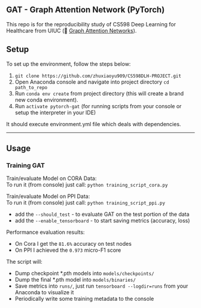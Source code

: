 ## GAT - Graph Attention Network (PyTorch) 
This repo is for the reproducibility study of CS598 Deep Learning for Healthcare from UIUC (:link: [Graph Attention Networks](https://arxiv.org/abs/1710.10903)). <br/>

## Setup

To set up the environment, follow the steps below:

1. `git clone https://github.com/zhuxiaoyu909/CS598DLH-PROJECT.git`
2. Open Anaconda console and navigate into project directory `cd path_to_repo`
3. Run `conda env create` from project directory (this will create a brand new conda environment).
4. Run `activate pytorch-gat` (for running scripts from your console or setup the interpreter in your IDE)

It should execute environment.yml file which deals with dependencies. <br/>

-----

## Usage

### Training GAT
Train/evaluate Model on CORA Data: <br/>
To run it (from console) just call: 
`python training_script_cora.py`

Train/evaluate Model on PPI Data: <br/>
To run it (from console) just call: 
`python training_script_ppi.py`

* add the `--should_test` - to evaluate GAT on the test portion of the data
* add the `--enable_tensorboard` - to start saving metrics (accuracy, loss)

Performance evaluation results:
* On Cora I get the `81.6%` accuracy on test nodes
* On PPI I achieved the `0.973` micro-F1 score


The script will:
* Dump checkpoint *.pth models into `models/checkpoints/`
* Dump the final *.pth model into `models/binaries/`
* Save metrics into `runs/`, just run `tensorboard --logdir=runs` from your Anaconda to visualize it
* Periodically write some training metadata to the console

